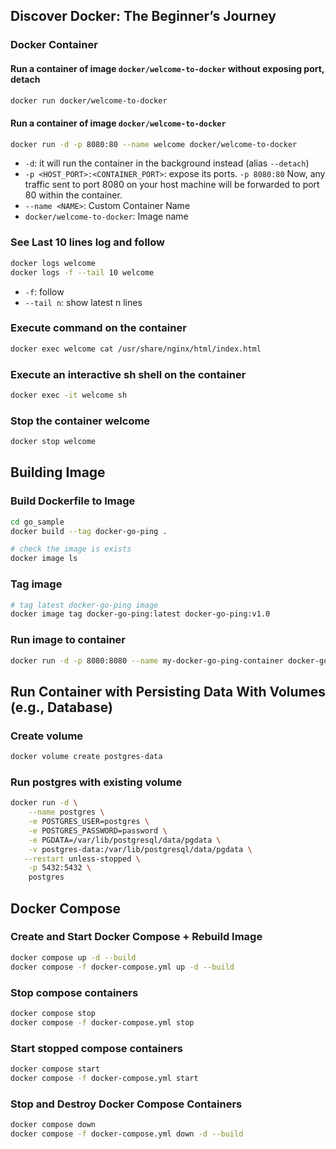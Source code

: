 ## Discover Docker: The Beginner’s Journey

### Docker Container

#### Run a container of image `docker/welcome-to-docker` without exposing port, detach

```sh
docker run docker/welcome-to-docker
```

#### Run a container of image `docker/welcome-to-docker`

```sh
docker run -d -p 8080:80 --name welcome docker/welcome-to-docker
```

- `-d`: it will run the container in the background instead (alias `--detach`)
- `-p <HOST_PORT>:<CONTAINER_PORT>`: expose its ports. `-p 8080:80` Now,
  any traffic sent to port 8080 on your host machine will be forwarded to port 80 within the container.
- `--name <NAME>`: Custom Container Name
- `docker/welcome-to-docker`: Image name

### See Last 10 lines log and follow

```sh
docker logs welcome
docker logs -f --tail 10 welcome
```

- `-f`: follow
- `--tail n`: show latest n lines

### Execute command on the container

```sh
docker exec welcome cat /usr/share/nginx/html/index.html
```

### Execute an interactive sh shell on the container

```sh
docker exec -it welcome sh
```

### Stop the container welcome

```sh
docker stop welcome
```

## Building Image

### Build Dockerfile to Image

```sh
cd go_sample
docker build --tag docker-go-ping .

# check the image is exists
docker image ls
```

### Tag image

```sh
# tag latest docker-go-ping image
docker image tag docker-go-ping:latest docker-go-ping:v1.0
```

### Run image to container

```sh
docker run -d -p 8080:8080 --name my-docker-go-ping-container docker-go-ping
```

## Run Container with Persisting Data With Volumes (e.g., Database)

### Create volume

```sh
docker volume create postgres-data
```

### Run postgres with existing volume

```sh
docker run -d \
    --name postgres \
    -e POSTGRES_USER=postgres \
    -e POSTGRES_PASSWORD=password \
    -e PGDATA=/var/lib/postgresql/data/pgdata \
    -v postgres-data:/var/lib/postgresql/data/pgdata \
   --restart unless-stopped \
    -p 5432:5432 \
    postgres
```

## Docker Compose

### Create and Start Docker Compose + Rebuild Image

```sh
docker compose up -d --build
docker compose -f docker-compose.yml up -d --build
```

### Stop compose containers

```sh
docker compose stop
docker compose -f docker-compose.yml stop
```

### Start stopped compose containers

```sh
docker compose start
docker compose -f docker-compose.yml start
```

### Stop and Destroy Docker Compose Containers

```sh
docker compose down
docker compose -f docker-compose.yml down -d --build
```
